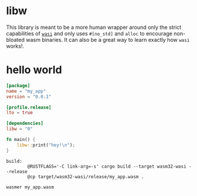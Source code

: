 # libw

This library is meant to be a more human wrapper around only the strict capabilities of [`wasi`](https://github.com/bytecodealliance/wasmtime/blob/master/docs/WASI-api.md) and only uses `#[no_std]` and `alloc` to encourage non-bloated wasm binaries. It can also be a great way to learn exactly how `wasi` works!.

# hello world
```toml
[package]
name = "my_app"
version = "0.0.1"

[profile.release]
lto = true

[dependencies]
libw = "0"
```

```rust
fn main() {
    libw::print("hey!\n");
}
```

```make
build:
        @RUSTFLAGS='-C link-arg=-s' cargo build --target wasm32-wasi --release
        @cp target/wasm32-wasi/release/my_app.wasm .
```

```bash
wasmer my_app.wasm
```
